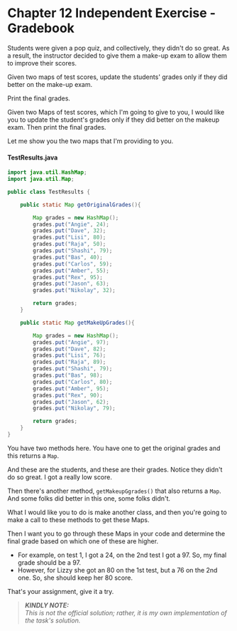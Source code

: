 # Chapter 12 Independent Exercise - Gradebook

Students were given a pop quiz, and collectively, they didn't do
so great. As a result, the instructor decided to give them a
make-up exam to allow them to improve their scores.

Given two maps of test scores, update the students' grades only
if they did better on the make-up exam.

Print the final grades.

Given two Maps of test scores, which I'm going to give to you, I would like you to update the student's grades only if they did better on the makeup exam. Then print the final grades.

Let me show you the two maps that I'm providing to you.

#### TestResults.java
```java
import java.util.HashMap;
import java.util.Map;

public class TestResults {

    public static Map getOriginalGrades(){

        Map grades = new HashMap();
        grades.put("Angie", 24);
        grades.put("Dave", 32);
        grades.put("Lisi", 80);
        grades.put("Raja", 50);
        grades.put("Shashi", 79);
        grades.put("Bas", 40);
        grades.put("Carlos", 59);
        grades.put("Amber", 55);
        grades.put("Rex", 95);
        grades.put("Jason", 63);
        grades.put("Nikolay", 32);

        return grades;
    }

    public static Map getMakeUpGrades(){

        Map grades = new HashMap();
        grades.put("Angie", 97);
        grades.put("Dave", 82);
        grades.put("Lisi", 76);
        grades.put("Raja", 89);
        grades.put("Shashi", 79);
        grades.put("Bas", 98);
        grades.put("Carlos", 80);
        grades.put("Amber", 95);
        grades.put("Rex", 90);
        grades.put("Jason", 62);
        grades.put("Nikolay", 79);

        return grades;
    }
}
```

You have two methods here. You have one to get the original grades and this returns a `Map`.

And these are the students, and these are their grades. Notice they didn't do so great. I got a really low score.

Then there's another method, `getMakeupGgrades()` that also returns a `Map`. And some folks did better in this one, some folks didn't.

What I would like you to do is make another class, and then you're going to make a call to these methods to get these Maps.

Then I want you to go through these Maps in your code and determine the final grade based on which one of these are higher.

- For example, on test 1, I got a 24, on the 2nd test I got a 97. So, my final grade should be a 97.
- However, for Lizzy she got an 80 on the 1st test, but a 76 on the 2nd one. So, she should keep her 80 score.

That's your assignment, give it a try.

> **_KINDLY NOTE:_**\
> *This is not the official solution; rather, it is my own implementation of the task's solution.*
